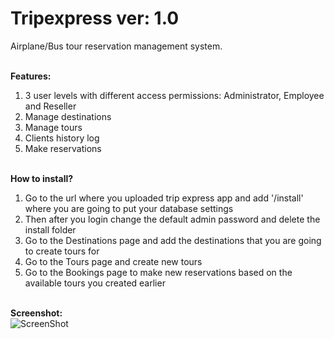 Tripexpress ver: 1.0
===========

Airplane/Bus tour reservation management system.<br/><br/>

<strong>Features:</strong><br/>
1. 3 user levels with different access permissions: Administrator, Employee and Reseller<br/> 
2. Manage destinations<br/>
3. Manage tours<br/>
4. Clients history log<br/>
5. Make reservations<br/><br/>

<strong>How to install?</strong><br/>
1. Go to the url where you uploaded trip express app and add '/install' where you are going to put your database settings<br/> 
2. Then after you login change the default admin password and delete the install folder<br/>
3. Go to the Destinations page and add the destinations that you are going to create tours for<br/>
4. Go to the Tours page and create new tours<br/>
5. Go to the Bookings page to make new reservations based on the available tours you created earlier<br/><br/>

<strong>Screenshot:</strong><br/>
![ScreenShot](https://raw.github.com/toocool/tripexpress/master/screenshot.png)
